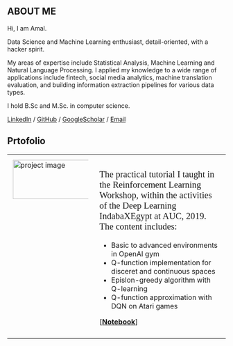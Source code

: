 ## ABOUT ME

Hi, I am Amal.

Data Science and Machine Learning enthusiast, detail-oriented, with a hacker spirit. 

My areas of expertise include Statistical Analysis, Machine Learning and Natural Language Processing. I applied my knowledge to a wide range of applications include fintech, social media analytics, machine translation evaluation, and building information extraction pipelines for various data types.

I hold B.Sc  and M.Sc. in computer science.


[LinkedIn](https://www.linkedin.com/in/amalabdelsalam/) / [GitHub](https://github.com/AmalAbdelsalam/) / [GoogleScholar](https://scholar.google.com/citations?user=ajBCGXMAAAAJ&hl=en) / [Email](mailto:am.mahmoud@nu.edu.eg)

<!--- / [Twitter](https://twitter.com/AmalHalaby/) --->


## Prtofolio

<table style="width:100%;border:0px;border-spacing:0px;border-collapse:collapse;margin-right:auto;margin-left:auto;">
<tr>
<td style="padding:2.5%;width:25%;vertical-align:top;min-width:120px"> <img src="https://github.com/AmalAbdelsalam/profile/blob/gh-pages/res/thumbnails/indabaxegypt_logo.png" alt="project image" width="200" height="90"/> </td>
<td style="padding:2.5%;width:75%;vertical-align:top">
<p style="font-family: 'Bree Serif';font-size: 1.3em;"> The practical tutorial I taught in the Reinforcement Learning Workshop, within the activities of the Deep Learning IndabaXEgypt at AUC, 2019. The content includes:
<ul>
  <li> Basic to advanced environments in OpenAI gym </li>
  <li> Q-function implementation for disceret and continuous spaces </li>
  <li> Epislon-greedy algorithm with Q-learning </li>
  <li> Q-function approximation with DQN on Atari games </li>
</ul>
[<a href="https://github.com/AmalAbdelsalam/IndabaXEgypt-RL-Workshop-2019/blob/main/IndabaXEgypt_ReinforcementLearning_Practical.ipynb"><strong>Notebook</strong></a>]
</p> 
</td>
</tr>
</table>
